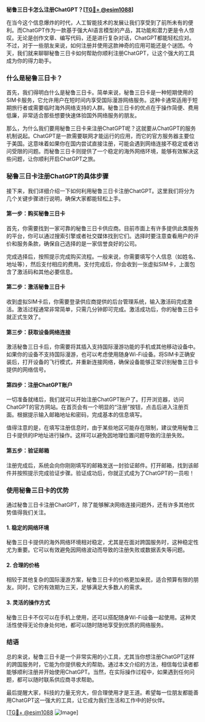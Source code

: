 **秘鲁三日卡怎么注册ChatGPT？[[TG💪+ @esim1088](https://t.me/s/esim1088)]**

在当今这个信息爆炸的时代，人工智能技术的发展让我们享受到了前所未有的便利。而ChatGPT作为一款基于强大AI语言模型的产品，其功能和潜力更是令人惊叹。无论是创作文章、编写代码，还是进行复杂对话，ChatGPT都能轻松应对。不过，对于一些朋友来说，如何注册并使用这款神奇的应用可能还是个谜团。今天，我们就来聊聊秘鲁三日卡如何帮助你顺利注册ChatGPT，让这个强大的工具成为你的得力助手。

### **什么是秘鲁三日卡？**

首先，我们得明白什么是秘鲁三日卡。简单来说，秘鲁三日卡是一种短期使用的SIM卡服务，它允许用户在短时间内享受国际漫游网络服务。这种卡通常适用于短期旅行者或需要临时海外网络支持的人群。秘鲁三日卡的优点在于操作简便、费用低廉，非常适合那些想要快速体验国外网络服务的朋友。

那么，为什么我们要用秘鲁三日卡来注册ChatGPT呢？这就要从ChatGPT的服务机制说起。ChatGPT是一款需要联网才能运行的应用，而它的官方服务器主要位于美国。这意味着如果你在国内尝试直接注册，可能会遇到网络连接不稳定或者访问受限的问题。而秘鲁三日卡则提供了一个稳定的海外网络环境，能够有效解决这些问题，让你顺利开启ChatGPT之旅。

### **秘鲁三日卡注册ChatGPT的具体步骤**

接下来，我们详细介绍一下如何利用秘鲁三日卡注册ChatGPT。这里我们将分为几个关键步骤进行说明，确保大家都能轻松上手。

#### **第一步：购买秘鲁三日卡**

首先，你需要找到一家可靠的秘鲁三日卡供应商。目前市面上有许多提供此类服务的平台，你可以通过搜索引擎或者社交媒体找到它们。选择时要注意查看用户的评价和服务条款，确保自己选择的是一家信誉良好的公司。

完成选择后，按照提示完成购买流程。一般来说，你需要填写个人信息（如姓名、地址等），然后支付相应的费用。支付完成后，你会收到一张虚拟SIM卡，上面包含了激活码和其他必要信息。

#### **第二步：激活秘鲁三日卡**

收到虚拟SIM卡后，你需要登录供应商提供的后台管理系统，输入激活码完成激活。激活过程通常非常简单，只需几分钟即可完成。激活成功后，你的秘鲁三日卡就正式生效了。

#### **第三步：获取设备网络连接**

激活秘鲁三日卡后，你需要将其插入支持国际漫游功能的手机或其他移动设备中。如果你的设备不支持国际漫游，也可以考虑使用随身Wi-Fi设备。将SIM卡正确安装后，打开设备的飞行模式，并重新连接网络，确保设备能够正常识别秘鲁三日卡提供的网络信号。

#### **第四步：注册ChatGPT账户**

一切准备就绪后，我们就可以开始注册ChatGPT账户了。打开浏览器，访问ChatGPT的官方网站。在首页会有一个明显的“注册”按钮，点击后进入注册页面。根据提示输入邮箱地址和密码，完成基本的信息填写。

值得注意的是，在填写注册信息时，由于某些地区可能存在限制，建议使用秘鲁三日卡提供的IP地址进行操作。这样可以避免因地理位置问题导致的注册失败。

#### **第五步：验证邮箱**

注册完成后，系统会向你刚刚填写的邮箱发送一封验证邮件。打开邮箱，找到该邮件并按照提示完成验证步骤。验证成功后，你就正式成为了ChatGPT的一员啦！

### **使用秘鲁三日卡的优势**

通过秘鲁三日卡注册ChatGPT，除了能够解决网络连接问题外，还有许多其他优势值得我们关注。

#### **1. 稳定的网络环境**

秘鲁三日卡提供的海外网络环境相对稳定，尤其是在面对跨国服务时，这种稳定性尤为重要。它可以有效避免因网络波动而导致的注册失败或数据丢失等问题。

#### **2. 合理的价格**

相较于其他复杂的国际漫游方案，秘鲁三日卡的价格更加亲民，适合预算有限的朋友。同时，它的有效期为三天，足够满足大多数人的需求。

#### **3. 灵活的操作方式**

秘鲁三日卡不仅可以在手机上使用，还可以搭配随身Wi-Fi设备一起使用。这种灵活性使得无论你身处何地，都可以随时随地享受到优质的网络服务。

### **结语**

总的来说，秘鲁三日卡是一个非常实用的小工具，尤其当你想注册ChatGPT这样的跨国服务时，它能为你提供极大的帮助。通过本文介绍的方法，相信每位读者都能够顺利注册并开始使用ChatGPT。当然，在实际操作过程中，如果遇到任何问题，都可以随时联系供应商寻求帮助。

最后提醒大家，科技的力量无穷大，但合理使用才是王道。希望每一位朋友都能善用ChatGPT这一强大的工具，让它成为我们生活和工作中的好伙伴。

[[TG💪+ @esim1088](https://t.me/s/esim1088) ![Image](https://i.postimg.cc/4NQfJmqS/Snipaste-2025-05-13-00-14-12.png)]